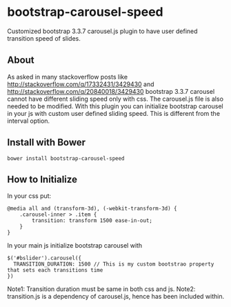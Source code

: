 # bootstrap-carousel-speed
Customized bootstrap 3.3.7 carousel.js plugin to have user defined transition speed of slides.

## About
As asked in many stackoverflow posts like http://stackoverflow.com/q/17332431/3429430 and http://stackoverflow.com/q/20840018/3429430 bootstrap 3.3.7 carousel cannot have different sliding speed only with css. The carousel.js file is also needed to be modified. With this plugin you can initialize bootstrap carousel in your js with custom user defined sliding speed. This is different from the interval option.

## Install with Bower
`bower install bootstrap-carousel-speed`

## How to Initialize

In your css put: 
```
@media all and (transform-3d), (-webkit-transform-3d) {   
    .carousel-inner > .item {    	
        transition: transform 1500 ease-in-out;
    }    
}
```

In your main js initialize bootstrap carousel with
```
$('#bslider').carousel({
  TRANSITION_DURATION: 1500 // This is my custom bootstrao property that sets each transitions time
})
```
Note1: Transition duration must be same in both css and js.
Note2: transition.js is a dependency of carousel.js, hence has been included within.


